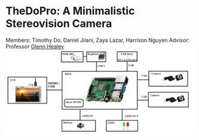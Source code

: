 # TheDoPro: A Minimalistic Stereovision Camera
 Members: Timothy Do, Daniel Jilani, Zaya Lazar, Harrison Nguyen
 Advisor: Professor [Glenn Healey](https://engineering.uci.edu/users/glenn-healey)
<img src='./Images/Hardware Connection Schematic AI Enhanced.png'/>